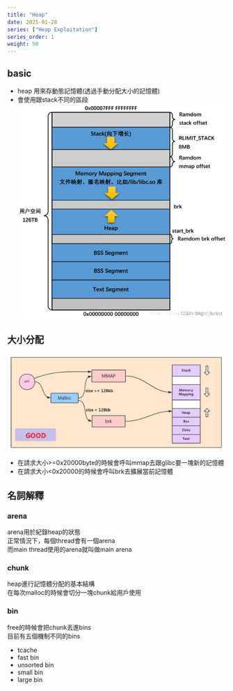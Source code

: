 ```yaml
---
title: "Heap"
date: 2025-01-28
series: ["Heap Exploitation"]
series_order: 1
weight: 50
---
```


## basic

- heap 用來存動態記憶體(透過手動分配大小的記憶體)
- 會使用跟stack不同的區段
![alt text](image-1.png)

## 大小分配

![alt text](image.png)

- 在請求大小>=0x20000byte的時候會呼叫mmap去跟glibc要一塊新的記憶體
- 在請求大小<0x20000的時候會呼叫brk去擴展當前記憶體

## 名詞解釋

### arena

arena用於紀錄heap的狀態  
正常情況下，每個thread會有一個arena  
而main thread使用的arena就叫做main arena

### chunk

heap進行記憶體分配的基本結構  
在每次malloc的時候會切分一塊chunk給用戶使用  

### bin

free的時候會把chunk丟進bins  
目前有五個機制不同的bins

- tcache
- fast bin
- unsorted bin
- small bin
- large bin

### 